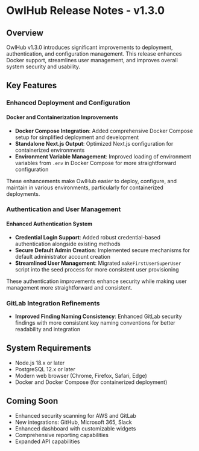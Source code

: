 # OwlHub Release Notes - v1.3.0

## Overview

OwlHub v1.3.0 introduces significant improvements to deployment, authentication, and configuration management. This release enhances Docker support, streamlines user management, and improves overall system security and usability.

## Key Features

### Enhanced Deployment and Configuration

#### Docker and Containerization Improvements

- **Docker Compose Integration**: Added comprehensive Docker Compose setup for simplified deployment and development
- **Standalone Next.js Output**: Optimized Next.js configuration for containerized environments
- **Environment Variable Management**: Improved loading of environment variables from `.env` in Docker Compose for more straightforward configuration

These enhancements make OwlHub easier to deploy, configure, and maintain in various environments, particularly for containerized deployments.

### Authentication and User Management

#### Enhanced Authentication System

- **Credential Login Support**: Added robust credential-based authentication alongside existing methods
- **Secure Default Admin Creation**: Implemented secure mechanisms for default administrator account creation
- **Streamlined User Management**: Migrated `makeFirstUserSuperUser` script into the seed process for more consistent user provisioning

These authentication improvements enhance security while making user management more straightforward and consistent.

### GitLab Integration Refinements

- **Improved Finding Naming Consistency**: Enhanced GitLab security findings with more consistent key naming conventions for better readability and integration

## System Requirements

- Node.js 18.x or later
- PostgreSQL 12.x or later
- Modern web browser (Chrome, Firefox, Safari, Edge)
- Docker and Docker Compose (for containerized deployment)

## Coming Soon

- Enhanced security scanning for AWS and GitLab
- New integrations: GitHub, Microsoft 365, Slack
- Enhanced dashboard with customizable widgets
- Comprehensive reporting capabilities
- Expanded API capabilities